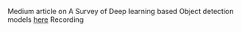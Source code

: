 Medium article on A Survey of Deep learning based Object detection models [here](https://kumudabg.medium.com/a-survey-of-deep-learning-based-object-detection-models-d9dd744c5adb)
Recording 
